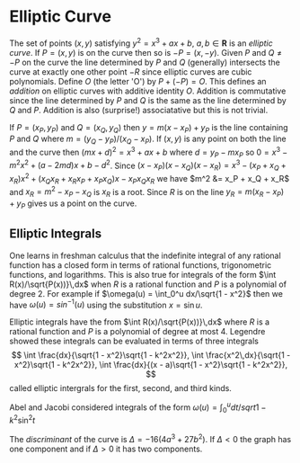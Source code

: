# Elliptic Curve

The set of points $(x,y)$ satisfying $y^2 = x^3 + ax + b$, $a,b\in\bm{R}$
is an _elliptic curve_.  If $P = (x,y)$ is on the curve then so is $-P =
(x, -y)$. Given $P$ and $Q\not=-P$ on the curve the line determined by $P$
and $Q$ (generally) intersects the curve at exactly one other point $-R$
since elliptic curves are cubic polynomials. Define $O$ (the
letter 'O') by $P + (-P) = O$.  This defines an  _addition_ on elliptic
curves with additive identity $O$. Addition is commutative
since the line determined by $P$ and $Q$
is the same as the line determined by $Q$ and $P$.
Addition is also (surprise!) associatative but this is not trivial.

If $P = (x_P,y_P)$ and $Q = (x_Q, y_Q)$ then $y = m(x - x_P) + y_P$ is the line
containing $P$ and $Q$ where $m = (y_Q - y_P)/(x_Q - x_P)$.
If $(x, y)$ is any point on both the line and the curve
then $(mx + d)^2 = x^3 + a x + b$ where $d = y_P - m x_P$ so $0 = x^3 - m^2x^2 + (a - 2md)x + b - d^2$.
Since
$(x - x_P)(x - x_Q)(x - x_R) = x^3 - (x_P + x_Q + x_R)x^2 + (x_Q x_R + x_R x_P + x_P x_Q)x - x_P x_Q x_R$
we have $m^2 &= x_P + x_Q + x_R$ and $x_R = m^2 - x_P - x_Q$ is $x_R$ is a root.
Since $R$ is on the line $y_R = m(x_R - x_P) + y_P$ gives us a point on the curve.

## Elliptic Integrals

One learns in freshman calculus that the indefinite integral of any rational function
has a closed form in terms of rational functions, trigonometric functions, and logarithms.
This is also true for integrals of the form $\int R(x)/\sqrt{P(x))}\,dx$ when $R$ is
a rational function and $P$ is a polynomial of degree 2.
For example if $\omega(u) = \int_0^u dx/\sqrt{1 - x^2}$ then we have $\omega(u) = sin^{-1}(u)$ using
the substitution $x = \sin u$.

Elliptic integrals have the from $\int R(x)/\sqrt{P(x))}\,dx$ where $R$ is
a rational function and $P$ is a polynomial of degree at most 4. Legendre showed
these integrals can be evaluated in terms of three integrals
$$
	\int \frac{dx}{\sqrt{1 - x^2}\sqrt{1 - k^2x^2}}, 
	\int \frac{x^2\,dx}{\sqrt{1 - x^2}\sqrt{1 - k^2x^2}},
	\int \frac{dx}{(x - a)\sqrt{1 - x^2}\sqrt{1 - k^2x^2}},
$$
called elliptic intergrals for the first, second, and third kinds.

Abel and Jacobi considered integrals of the form $\omega(u) = \int_0^u dt/sqrt{1 - k^2\sin^2 t}$

The _discriminant_ of the curve is $\Delta = -16(4a^3 + 27b^2)$. If $\Delta < 0$ the graph
has one component and if $\Delta > 0$ it has two components.
